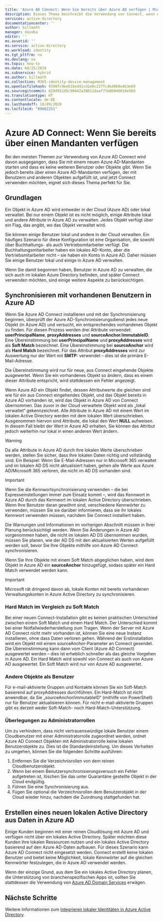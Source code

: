 ```yaml
---
title: 'Azure AD Connect: Wenn Sie bereits über Azure AD verfügen | Microsoft-Dokumentation'
description: Dieses Thema beschreibt die Verwendung von Connect, wenn ein Azure AD-Mandant vorhanden ist.
services: active-directory
documentationcenter: ''
author: billmath
manager: daveba
editor: ''
ms.assetid: ''
ms.service: active-directory
ms.workload: identity
ms.tgt_pltfrm: na
ms.devlang: na
ms.topic: how-to
ms.date: 04/25/2019
ms.subservice: hybrid
ms.author: billmath
ms.collection: M365-identity-device-management
ms.openlocfilehash: 9398fc9ee61bed41cd1e8c227fc4b4068e4b3e69
ms.sourcegitcommit: 829d951d5c90442a38012daaf77e86046018e5b9
ms.translationtype: HT
ms.contentlocale: de-DE
ms.lasthandoff: 10/09/2020
ms.locfileid: "89662251"
---
```

# <a name="azure-ad-connect-when-you-have-an-existing-tenant"></a>Azure AD Connect: Wenn Sie bereits über einen Mandanten verfügen
Bei den meisten Themen zur Verwendung von Azure AD Connect wird davon ausgegangen, dass Sie mit einem neuen Azure AD-Mandanten starten und dass es keine weiteren Benutzer oder Objekte gibt. Wenn Sie jedoch bereits über einen Azure AD-Mandanten verfügen, der mit Benutzern und anderen Objekten aufgefüllt ist, und jetzt Connect verwenden möchten, eignet sich dieses Thema perfekt für Sie.

## <a name="the-basics"></a>Grundlagen
Ein Objekt in Azure AD wird entweder in der Cloud (Azure AD) oder lokal verwaltet. Bei nur einem Objekt ist es nicht möglich, einige Attribute lokal und andere Attribute in Azure AD zu verwalten. Jedes Objekt verfügt über ein Flag, das angibt, wo das Objekt verwaltet wird.

Sie können einige Benutzer lokal und andere in der Cloud verwalten. Ein häufiges Szenario für diese Konfiguration ist eine Organisation, die sowohl über Buchhaltungs- als auch Vertriebsmitarbeiter verfügt. Die Buchhaltungsmitarbeiter haben ein lokales AD-Konto, aber die Vertriebsmitarbeiter nicht – sie haben ein Konto in Azure AD. Daher müssen Sie einige Benutzer lokal und einige in Azure AD verwalten.

Wenn Sie damit begonnen haben, Benutzer in Azure AD zu verwalten, die sich auch im lokalen Azure Directory befinden, und später Connect verwenden möchten, sind einige weitere Aspekte zu berücksichtigen.

## <a name="sync-with-existing-users-in-azure-ad"></a>Synchronisieren mit vorhandenen Benutzern in Azure AD
Wenn Sie Azure AD Connect installieren und mit der Synchronisierung beginnen, überprüft der Azure AD-Synchronisierungsdienst jedes neue Objekt (in Azure AD) und versucht, ein entsprechendes vorhandenes Objekt zu finden. Für diesen Prozess werden drei Attribute verwendet: **userPrincipalName**, **proxyAddresses** und **sourceAnchor**/**immutableID**. Eine Übereinstimmung bei **userPrincipalName** und **proxyAddresses** wird als **Soft Match** bezeichnet. Eine Übereinstimmung bei **sourceAnchor** wird als **Hard Match** bezeichnet. Für das Attribut **proxyAddresses** wird zur Auswertung nur der Wert mit **SMTP:** verwendet – dies ist die primäre E-Mail-Adresse.

Die Übereinstimmung wird nur für neue, aus Connect eingehende Objekte ausgewertet. Wenn Sie ein vorhandenes Objekt so ändern, dass es einem dieser Attribute entspricht, wird stattdessen ein Fehler angezeigt.

Wenn Azure AD ein Objekt findet, dessen Attributwerte die gleichen sind wie für ein aus Connect eingehendes Objekt, und das Objekt bereits in Azure AD vorhanden ist, wird das Objekt in Azure AD von Connect übernommen. Das zuvor in der Cloud verwaltete Objekt wird als „lokal verwaltet“ gekennzeichnet. Alle Attribute in Azure AD mit einem Wert im lokalen Active Directory werden mit dem lokalen Wert überschrieben. Ausgenommen hiervon sind Attribute, die lokal den Wert **NULL** aufweisen. In diesem Fall bleibt der Wert in Azure AD erhalten, Sie können das Attribut jedoch weiterhin nur lokal in einen anderen Wert ändern.

> [!WARNING]
> Da alle Attribute in Azure AD durch ihre lokalen Werte überschrieben werden, stellen Sie sicher, dass Ihre lokalen Daten richtig und vollständig sind. Ein Beispiel: Wenn Sie E-Mail-Adressen nur in Microsoft 365 verwaltet und im lokalen AD DS nicht aktualisiert haben, gehen alle Werte aus Azure AD/Microsoft 365 verloren, die nicht im AD DS vorhanden sind.

> [!IMPORTANT]
> Wenn Sie die Kennwortsynchronisierung verwenden – die bei Expresseinstellungen immer zum Einsatz kommt –, wird das Kennwort in Azure AD durch das Kennwort im lokalen Active Directory überschrieben. Wenn Ihre Benutzer daran gewöhnt sind, verschiedene Kennwörter zu verwenden, müssen Sie sie darüber informieren, dass sie ihr lokales Kennwort verwenden müssen, nachdem Sie Connect installiert haben.

Die Warnungen und Informationen im vorherigen Abschnitt müssen in Ihrer Planung berücksichtigt werden. Wenn Sie Änderungen in Azure AD vorgenommen haben, die nicht im lokalen AD DS übernommen wurden, müssen Sie planen, wie der AD DS mit den aktualisierten Werten aufgefüllt werden soll, bevor Sie Ihre Objekte mithilfe von Azure AD Connect synchronisieren.

Wenn Sie Ihre Objekte mit einem Soft Match abgeglichen haben, wird dem Objekt in Azure AD ein **sourceAnchor** hinzugefügt, sodass später ein Hard Match verwendet werden kann.

>[!IMPORTANT]
> Microsoft rät dringend davon ab, lokale Konten mit bereits vorhandenen Verwaltungskonten in Azure Active Directory zu synchronisieren.

### <a name="hard-match-vs-soft-match"></a>Hard Match im Vergleich zu Soft Match
Bei einer neuen Connect-Installation gibt es keinen praktischen Unterschied zwischen einem Soft Match und einem Hard Match. Der Unterschied kommt bei einer Notfallwiederherstellung zum Tragen. Wenn der Server mit Azure AD Connect nicht mehr vorhanden ist, können Sie eine neue Instanz installieren, ohne dass Daten verloren gehen. Während der Erstinstallation wird ein Objekt mit einem sourceAnchor-Parameter an Connect gesendet. Die Übereinstimmung kann dann vom Client (Azure AD Connect) ausgewertet werden – dies ist erheblich schneller als das gleiche Vorgehen in Azure AD. Ein Hard Match wird sowohl von Connect als auch von Azure AD ausgewertet. Ein Soft Match wird nur von Azure AD ausgewertet.

### <a name="other-objects-than-users"></a>Andere Objekte als Benutzer
Für e-mail-aktivierte Gruppen und Kontakte können Sie ein Soft-Match basierend auf proxyAddresses durchführen. Ein Hard-Match ist nicht anwendbar, da Sie „sourceAnchor/immutableID“ (mithilfe von PowerShell) nur für Benutzer aktualisieren können. Für nicht e-mail-aktivierte Gruppen gibt es derzeit weder Soft-Match- noch Hard-Match-Unterstützung.

### <a name="admin-role-considerations"></a>Überlegungen zu Administratorrollen
Um zu verhindern, dass nicht vertrauenswürdige lokale Benutzer einem Cloudbenutzer mit einer Administratorrolle zugeordnet werden, ordnet Azure AD Connect Objekten mit Administratorrolle keine lokalen Benutzerobjekte zu. Dies ist die Standardeinstellung. Um dieses Verhalten zu umgehen, können Sie die folgenden Schritte ausführen:

1.  Entfernen Sie die Verzeichnisrollen von dem reinen Cloudbenutzerobjekt.
2.  Wenn bei einem Benutzersynchronisierungsversuch ein Fehler aufgetreten ist, löschen Sie das unter Quarantäne gestellte Objekt in der Cloud endgültig.
3.  Führen Sie eine Synchronisierung aus.
4.  Fügen Sie optional die Verzeichnisrollen dem Benutzerobjekt in der Cloud wieder hinzu, nachdem die Zuordnung stattgefunden hat.



## <a name="create-a-new-on-premises-active-directory-from-data-in-azure-ad"></a>Erstellen eines neuen lokalen Active Directory aus Daten in Azure AD
Einige Kunden beginnen mit einer reinen Cloudlösung mit Azure AD und verfügen nicht über ein lokales Active Directory. Später möchten diese Kunden ihre lokalen Ressourcen nutzen und ein lokales Active Directory basierend auf den Azure AD-Daten aufbauen. Für dieses Szenario kann Azure AD Connect nicht eingesetzt werden. Connect erstellt keine lokalen Benutzer und bietet keine Möglichkeit, lokale Kennwörter auf die gleichen Kennwörter festzulegen, die in Azure AD verwendet werden.

Wenn der einzige Grund, aus dem Sie ein lokales Active Directory planen, die Unterstützung von branchenspezifischen Apps ist, sollten Sie stattdessen die Verwendung von [Azure AD Domain Services](../../active-directory-domain-services/index.yml) erwägen.

## <a name="next-steps"></a>Nächste Schritte
Weitere Informationen zum [Integrieren lokaler Identitäten in Azure Active Directory](whatis-hybrid-identity.md).
